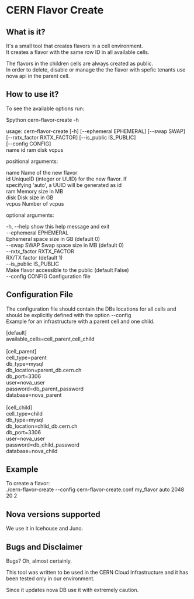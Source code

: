 CERN Flavor Create
==================

What is it?
-----------
It's a small tool that creates flavors in a cell environment. <br />
It creates a flavor with the same row ID in all available cells. <br />

The flavors in the children cells are always created as public. <br />
In order to delete, disable or manage the the flavor with spefic tenants use
nova api in the parent cell. 


How to use it?
--------------
To see the available options run:

$python cern-flavor-create -h

usage: cern-flavor-create [-h] [--ephemeral EPHEMERAL] [--swap SWAP] <br />
                          [--rxtx_factor RXTX_FACTOR] [--is_public IS_PUBLIC] <br />
                          [--config CONFIG] <br />
                          name id ram disk vcpus <br />

positional arguments:

  name                  Name of the new flavor <br />
  id                    UniqueID (integer or UUID) for the new flavor. If <br />
                        specifying 'auto', a UUID will be generated as id <br />
  ram                   Memory size in MB <br />
  disk                  Disk size in GB <br />
  vcpus                 Number of vcpus <br />

optional arguments:

  -h, --help            show this help message and exit <br />
  --ephemeral EPHEMERAL <br />
                        Ephemeral space size in GB (default 0) <br />
  --swap SWAP           Swap space size in MB (default 0) <br />
  --rxtx_factor RXTX_FACTOR <br />
                        RX/TX factor (default 1) <br />
  --is_public IS_PUBLIC <br />
                        Make flavor accessible to the public (default False) <br />
  --config CONFIG       Configuration file <br />


Configuration File
------------------

The configuration file should contain the DBs locations for all cells and
should be explicitly defined with the option --config <br />
Example for an infrastructure with a parent cell and one child.

[default] <br />
available_cells=cell_parent,cell_child <br />
<br />
[cell_parent] <br />
cell_type=parent <br />
db_type=mysql <br />
db_location=parent_db.cern.ch <br />
db_port=3306 <br />
user=nova_user <br />
password=db_parent_password <br />
database=nova_parent <br />
<br />
[cell_child] <br />
cell_type=child <br />
db_type=mysql <br />
db_location=child_db.cern.ch <br />
db_port=3306 <br />
user=nova_user <br />
password=db_child_password <br />
database=nova_child <br />


Example
-------

To create a flavor: <br />
./cern-flavor-create --config cern-flavor-create.conf my_flavor auto 2048 20 2



Nova versions supported
-----------------------
We use it in Icehouse and Juno.


Bugs and Disclaimer
-------------------
Bugs? Oh, almost certainly.

This tool was written to be used in the CERN Cloud Infrastructure and
it has been tested only in our environment.

Since it updates nova DB use it with extremely caution.
